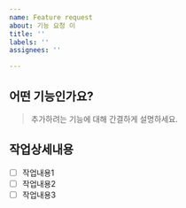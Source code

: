 ```yaml
---
name: Feature request
about: 기능 요청 이
title: ''
labels: ''
assignees: ''

---
```


## 어떤 기능인가요?

> 추가하려는 기능에 대해 간결하게 설명하세요.

## 작업상세내용

- [ ] 작업내용1
- [ ] 작업내용2
- [ ] 작업내용3
